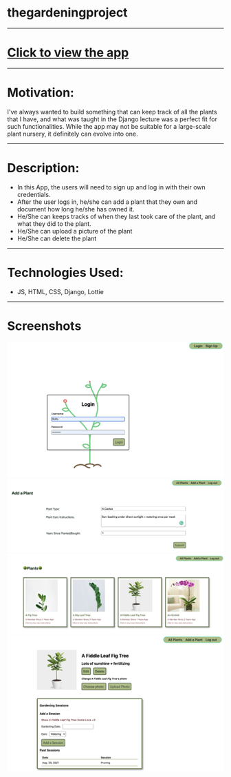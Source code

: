 # thegardeningproject
-------------------------------------------------------
# [Click to view the app](https://summerunit4.herokuapp.com/)
-------------------------------------------------------
# Motivation: 

I've always wanted to build something that can keep track of all the plants that I have, and what was taught in the Django lecture was a perfect fit for such functionalities. While the app may not be suitable for a large-scale plant nursery, it definitely can evolve into one.

-------------------------------------------------------
# Description: 
- In this App, the users will need to sign up and log in with their own credentials.
- After the user logs in, he/she can add a plant that they own and document how long he/she has owned it.
- He/She can keeps tracks of when they last took care of the plant, and what they did to the plant.
- He/She can upload a picture of the plant
- He/She can delete the plant

-------------------------------------------------------

# Technologies Used: 
- JS, HTML, CSS, Django, Lottie

-------------------------------------------------------

# Screenshots
![Login](ReadMe_Screenshots/Login.png)
![Add_Plants](ReadMe_Screenshots/Add_Plants.png)
![All_Plants](ReadMe_Screenshots/All_Plants.png)
![Plant_Details](ReadMe_Screenshots/Plant_Detail.png)
